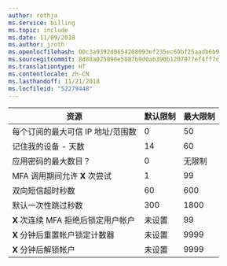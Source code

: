 ```yaml
---
author: rothja
ms.service: billing
ms.topic: include
ms.date: 11/09/2018
ms.author: jroth
ms.openlocfilehash: 00c3a9392d0654208093ef235ec60bf25aadb6b9
ms.sourcegitcommit: 8d88a025090e5087b9d0ab390b1207977ef4ff7c
ms.translationtype: HT
ms.contentlocale: zh-CN
ms.lasthandoff: 11/21/2018
ms.locfileid: "52279448"
---
```

| 资源 | 默认限制 | 最大限制 |
| --- | --- | --- |
| 每个订阅的最大可信 IP 地址/范围数</a> |0 |50 |
| 记住我的设备 - 天数 |14 |60 |
| 应用密码的最大数目？ |0 |无限制 |
| MFA 调用期间允许 **X** 次尝试 |1 |99 |
| 双向短信超时秒数 |60 |600 |
| 默认一次性跳过秒数 |300 |1800 |
| **X** 次连续 MFA 拒绝后锁定用户帐户 |未设置 |99 |
| **X** 分钟后重置帐户锁定计数器 |未设置 |9999 |
| **X** 分钟后解锁帐户 |未设置 |9999 |
